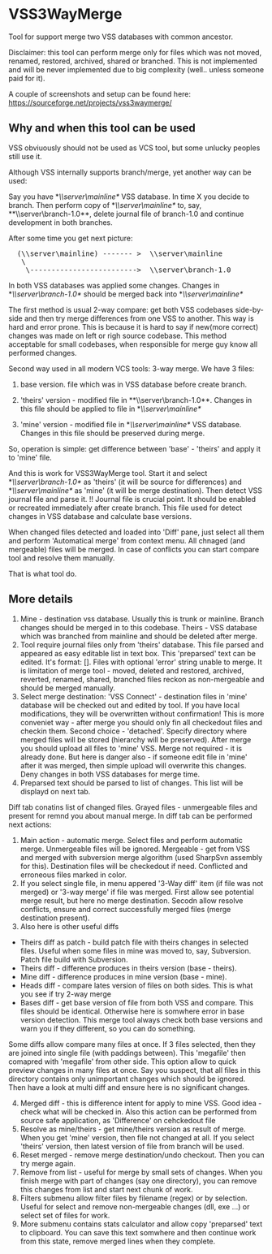 VSS3WayMerge
============

Tool for support merge two VSS databases with common ancestor.

Disclaimer: this tool can perform merge only for files which was not moved, renamed, restored, archived, shared or branched. This is not implemented and will be never implemented due to big complexity (well.. unless someone paid for it).

A couple of screenshots and setup can be found here: https://sourceforge.net/projects/vss3waymerge/

Why and when this tool can be used
------------
VSS obviuously should not be used as VCS tool, but some unlucky peoples still use it.

Although VSS internally supports branch/merge, yet another way can be used:

Say you have **\\\\server\mainline\** VSS database. In time X you decide to branch. Then perform copy of **\\\\server\mainline\** to, say, **\\\\server\branch-1.0\**, delete journal file of branch-1.0 and continue development in both 
branches.

After some time you get next picture:

<pre>
  (\\server\mainline) ------- >  \\server\mainline
   \
    \------------------------->  \\server\branch-1.0
</pre>

In both VSS databases was applied some changes. Changes in **\\\\server\branch-1.0\** should be merged back into **\\\\server\mainline\**

The first method is usual 2-way compare:
get both VSS codebases side-by-side and then try merge differences from one VSS to another. This way is hard and error prone. This is because it is hard to say if new(more correct) changes was made on left or righ source codebase. This method acceptable for small codebases, when responsible for merge guy know all performed changes.

Second way used in all modern VCS tools: 3-way merge. We have 3 files:

1. base version. file which was in VSS database before create branch.

2. 'theirs' version - modified file in **\\\\server\branch-1.0\**. Changes in this file should be applied to file in **\\\\server\mainline\** 

3. 'mine' version - modified file in **\\\\server\mainline\** VSS database. Changes in this file should be preserved during merge.

So, operation is simple: get difference between 'base' - 'theirs' and apply it to 'mine' file.

And this is work for VSS3WayMerge tool. Start it and select **\\\\server\branch-1.0\** as 'theirs' (it will be source for differences) and **\\\\server\mainline\** as 'mine' (it will be merge destination).
Then detect VSS journal file and parse it. !! Journal file is crucial point. It should be enabled or recreated immediately after create branch. This file used for detect changes in VSS database and calculate base versions.

When changed files detected and loaded into 'Diff' pane, just select all them and perform 'Automatical merge' from context menu. All chnaged (and mergeable) files will be merged. In case of conflicts you can start compare tool and resolve them manually. 

That is what tool do.

More details
--------------

1. Mine - destination vss database. Usually this is trunk or mainline. Branch changes should be merged in to this codebase. Theirs - VSS database which was branched from mainline and should be deleted after merge.
2. Tool require journal files only from 'theirs' database. This file parsed and appeared as easy editable list in text box. This 'preparsed' text can be edited. It's format: <file spec><tab><base version>[<tab><error>]. Files with optional 'error' string unable to merge. It is limitation of merge tool - moved, deleted and restored, archived, reverted, renamed, shared, branched files reckon as non-mergeable and should be merged manually.
3. Select merge destination: 'VSS Connect' - destination files in 'mine' database will be checked out and edited by tool. If you have local modifications, they will be overwritten without confirmation! This is more conveniet way - after merge you should only fin all checkedout files and checkin them. Second choice - 'detached'. Specify directory where merged files will be stored (hierarchy will be preserved). After merge you should upload all files to 'mine' VSS. Merge not required - it is already done. But here is danger also - if someone edit file in 'mine' after it was merged, then simple upload will overwrite this changes. Deny changes in both VSS databases for merge time.
4. Preparsed text should be parsed to list of changes. This list will be displayd on next tab.

Diff tab conatins list of changed files. Grayed files - unmergeable files and present for remnd you about manual merge. In diff tab can be performed next actions:

1. Main action - automatic merge. Select files and perform automatic merge. Unmergeable files will be ignored. Mergeable - get from VSS and merged with subversion merge algorithm (used SharpSvn assembly for this). Destination files will be checkedout if need. Conflicted and erroneous files marked in color.
2. If you select single file, in menu appered '3-Way diff' item (if file was not merged) or '3-way merge' if file was merged. First allow see potential merge result, but here no merge destination. Secodn allow resolve conflicts, ensure and correct successfully merged files (merge destination present).
3. Also here is other useful diffs


 - Theirs diff as patch - build patch file with theirs changes in selected files. Useful when some files in mine was moved to, say, Subversion. Patch file build with Subversion.
 - Theirs diff - difference produces in theirs version (base - theirs).
 - Mine diff - difference produces in mine version (base - mine).
 - Heads diff - compare lates version of files on both sides. This is what you see if try 2-way merge
 - Bases diff - get base version of file from both VSS and compare. This files should be identical. Otherwise here is somwhere error in base version detection. This merge tool always check both base versions and warn you if they different, so you can do something.
 
 
Some diffs allow compare many files at once. If 3 files selected, then they are joined into single file (with paddings between). This 'megafile' then comapred with 'megafile' from other side. This option allow to quick preview changes in many files at once. Say you suspect, that all files in this directory contains only unimportant changes which should be ignored. Then have a look at multi diff and ensure here is no significant changes. 

4. Merged diff - this is difference intent for apply to mine VSS. Good idea - check what will be checked in. Also this action can be performed from source safe application, as 'Difference' on cehckedout file
5. Resolve as mine/theirs - get mine/theirs version as result of merge. When you get 'mine' version, then file not changed at all. If you select 'theirs' version, then latest version of file from branch will be used.
6. Reset merged - remove merge destination/undo checkout. Then you can try merge again.
7. Remove from list - useful for merge by small sets of changes. When you finish merge with part of changes (say one directory), you can remove this changes from list and start next chunk of work.
8. Filters submenu allow filter files by filename (regex) or by selection. Useful for select and remove non-mergeable changes (dll, exe ...) or select set of files for work.
9. More submenu contains stats calculator and allow copy 'preparsed' text to clipboard. You can save this text somwhere and then continue work from this state, remove merged lines when they complete.
